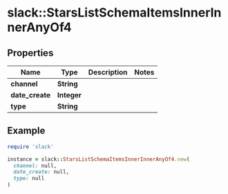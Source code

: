 # slack::StarsListSchemaItemsInnerInnerAnyOf4

## Properties

| Name | Type | Description | Notes |
| ---- | ---- | ----------- | ----- |
| **channel** | **String** |  |  |
| **date_create** | **Integer** |  |  |
| **type** | **String** |  |  |

## Example

```ruby
require 'slack'

instance = slack::StarsListSchemaItemsInnerInnerAnyOf4.new(
  channel: null,
  date_create: null,
  type: null
)
```

